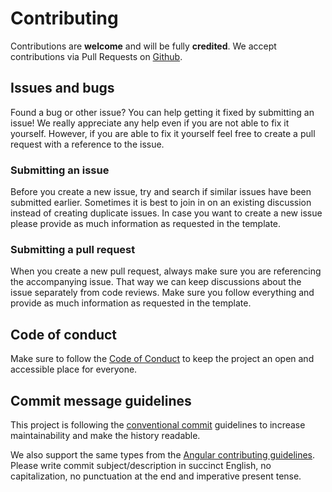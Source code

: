 # Contributing

Contributions are **welcome** and will be fully **credited**.
We accept contributions via Pull Requests on [Github](https://github.com/open-sdk/framework).

## Issues and bugs

Found a bug or other issue? You can help getting it fixed by submitting an issue! 
We really appreciate any help even if you are not able to fix it yourself.
However, if you are able to fix it yourself feel free to create a pull request with a reference to the issue.

### Submitting an issue

Before you create a new issue, try and search if similar issues have been submitted earlier.
Sometimes it is best to join in on an existing discussion instead of creating duplicate issues.
In case you want to create a new issue please provide as much information as requested in the template.

### Submitting a pull request

When you create a new pull request, always make sure you are referencing the accompanying issue.
That way we can keep discussions about the issue separately from code reviews.
Make sure you follow everything and provide as much information as requested in the template.

## Code of conduct

Make sure to follow the [Code of Conduct](CODE_OF_CONDUCT.md) to keep the project an open and accessible place for everyone.

## Commit message guidelines

This project is following the [conventional commit](https://conventionalcommits.org/) guidelines to increase maintainability and make the history readable.

We also support the same types from the [Angular contributing guidelines](https://github.com/angular/angular/blob/master/CONTRIBUTING.md#type).
Please write commit subject/description in succinct English, no capitalization, no punctuation at the end and imperative present tense.
